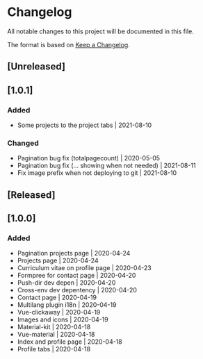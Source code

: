 # Changelog
All notable changes to this project will be documented in this file.

The format is based on [Keep a Changelog](https://keepachangelog.com/en/1.0.0/).
## [Unreleased]
## [1.0.1]
### Added
- Some projects to the project tabs | 2021-08-10

### Changed
- Pagination bug fix (totalpagecount) | 2020-05-05
- Pagination bug fix (... showing when not needed) | 2021-08-11
- Fix image prefix when not deploying to git | 2021-08-10

## [Released]
## [1.0.0]
### Added
- Pagination projects page | 2020-04-24
- Projects page | 2020-04-24
- Curriculum vitae on profile page | 2020-04-23
- Formpree for contact page | 2020-04-20
- Push-dir dev depen | 2020-04-20
- Cross-env dev depentency | 2020-04-20
- Contact page | 2020-04-19
- Multilang plugin i18n | 2020-04-19
- Vue-clickaway | 2020-04-19
- Images and icons | 2020-04-19
- Material-kit | 2020-04-18
- Vue-material | 2020-04-18
- Index and profile page | 2020-04-18
- Profile tabs | 2020-04-18
